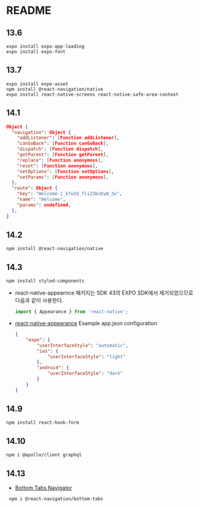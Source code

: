 # README

## 13.6

```
expo install expo-app-loading
expo install expo-font
```

## 13.7

```
expo install expo-asset
npm install @react-navigation/native
expo install react-native-screens react-native-safe-area-context

```

## 14.1

```json
Object {
  "navigation": Object {
    "addListener": [Function addListener],
    "canGoBack": [Function canGoBack],
    "dispatch": [Function dispatch],
    "getParent": [Function getParent],
    "replace": [Function anonymous],
    "reset": [Function anonymous],
    "setOptions": [Function setOptions],
    "setParams": [Function anonymous],
  },
  "route": Object {
    "key": "Welcome-1_kTw1O_fii23bcDyW_3x",
    "name": "Welcome",
    "params": undefined,
  },
}
```

## 14.2

```
npm install @react-navigation/native
```

## 14.3

```
npm install styled-components
```

-   react-native-appearnce 패키지는 SDK 43의 EXPO SDK에서 제거되었으므로 다음과 같이 사용한다.

    ```js
    import { Appearance } from 'react-native';
    ```

-   [react-native-appearance](https://docs.expo.dev/versions/v41.0.0/sdk/appearance/)
    Example app.json configuration
    ```json
    {
        "expo": {
            "userInterfaceStyle": "automatic",
            "ios": {
                "userInterfaceStyle": "light"
            },
            "android": {
                "userInterfaceStyle": "dark"
            }
        }
    }
    ```

## 14.9

```
npm install react-hook-form
```

## 14.10

```
npm i @apollo/client graphql
```

## 14.13

-   [Bottom Tabs Navigator](https://reactnavigation.org/docs/bottom-tab-navigator/)

```
 npm i @react-navigation/bottom-tabs
```
